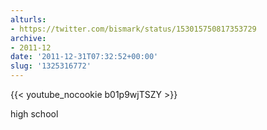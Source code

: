 ```yaml
---
alturls:
- https://twitter.com/bismark/status/153015750817353729
archive:
- 2011-12
date: '2011-12-31T07:32:52+00:00'
slug: '1325316772'
---
```


{{< youtube_nocookie b01p9wjTSZY >}}

high school

